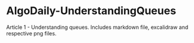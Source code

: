 # AlgoDaily-UnderstandingQueues
Article 1 - Understanding queues. Includes markdown file, excalidraw and respective png files.
